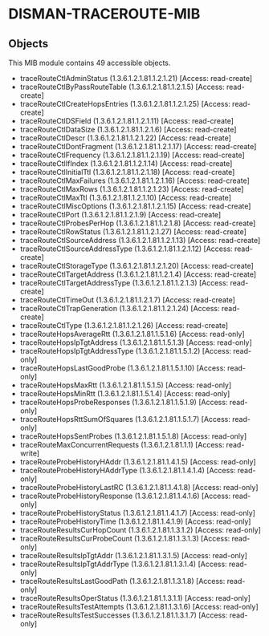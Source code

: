 # DISMAN-TRACEROUTE-MIB

## Objects

This MIB module contains 49 accessible objects.

- traceRouteCtlAdminStatus (1.3.6.1.2.1.81.1.2.1.21) [Access: read-create]
- traceRouteCtlByPassRouteTable (1.3.6.1.2.1.81.1.2.1.5) [Access: read-create]
- traceRouteCtlCreateHopsEntries (1.3.6.1.2.1.81.1.2.1.25) [Access: read-create]
- traceRouteCtlDSField (1.3.6.1.2.1.81.1.2.1.11) [Access: read-create]
- traceRouteCtlDataSize (1.3.6.1.2.1.81.1.2.1.6) [Access: read-create]
- traceRouteCtlDescr (1.3.6.1.2.1.81.1.2.1.22) [Access: read-create]
- traceRouteCtlDontFragment (1.3.6.1.2.1.81.1.2.1.17) [Access: read-create]
- traceRouteCtlFrequency (1.3.6.1.2.1.81.1.2.1.19) [Access: read-create]
- traceRouteCtlIfIndex (1.3.6.1.2.1.81.1.2.1.14) [Access: read-create]
- traceRouteCtlInitialTtl (1.3.6.1.2.1.81.1.2.1.18) [Access: read-create]
- traceRouteCtlMaxFailures (1.3.6.1.2.1.81.1.2.1.16) [Access: read-create]
- traceRouteCtlMaxRows (1.3.6.1.2.1.81.1.2.1.23) [Access: read-create]
- traceRouteCtlMaxTtl (1.3.6.1.2.1.81.1.2.1.10) [Access: read-create]
- traceRouteCtlMiscOptions (1.3.6.1.2.1.81.1.2.1.15) [Access: read-create]
- traceRouteCtlPort (1.3.6.1.2.1.81.1.2.1.9) [Access: read-create]
- traceRouteCtlProbesPerHop (1.3.6.1.2.1.81.1.2.1.8) [Access: read-create]
- traceRouteCtlRowStatus (1.3.6.1.2.1.81.1.2.1.27) [Access: read-create]
- traceRouteCtlSourceAddress (1.3.6.1.2.1.81.1.2.1.13) [Access: read-create]
- traceRouteCtlSourceAddressType (1.3.6.1.2.1.81.1.2.1.12) [Access: read-create]
- traceRouteCtlStorageType (1.3.6.1.2.1.81.1.2.1.20) [Access: read-create]
- traceRouteCtlTargetAddress (1.3.6.1.2.1.81.1.2.1.4) [Access: read-create]
- traceRouteCtlTargetAddressType (1.3.6.1.2.1.81.1.2.1.3) [Access: read-create]
- traceRouteCtlTimeOut (1.3.6.1.2.1.81.1.2.1.7) [Access: read-create]
- traceRouteCtlTrapGeneration (1.3.6.1.2.1.81.1.2.1.24) [Access: read-create]
- traceRouteCtlType (1.3.6.1.2.1.81.1.2.1.26) [Access: read-create]
- traceRouteHopsAverageRtt (1.3.6.1.2.1.81.1.5.1.6) [Access: read-only]
- traceRouteHopsIpTgtAddress (1.3.6.1.2.1.81.1.5.1.3) [Access: read-only]
- traceRouteHopsIpTgtAddressType (1.3.6.1.2.1.81.1.5.1.2) [Access: read-only]
- traceRouteHopsLastGoodProbe (1.3.6.1.2.1.81.1.5.1.10) [Access: read-only]
- traceRouteHopsMaxRtt (1.3.6.1.2.1.81.1.5.1.5) [Access: read-only]
- traceRouteHopsMinRtt (1.3.6.1.2.1.81.1.5.1.4) [Access: read-only]
- traceRouteHopsProbeResponses (1.3.6.1.2.1.81.1.5.1.9) [Access: read-only]
- traceRouteHopsRttSumOfSquares (1.3.6.1.2.1.81.1.5.1.7) [Access: read-only]
- traceRouteHopsSentProbes (1.3.6.1.2.1.81.1.5.1.8) [Access: read-only]
- traceRouteMaxConcurrentRequests (1.3.6.1.2.1.81.1.1) [Access: read-write]
- traceRouteProbeHistoryHAddr (1.3.6.1.2.1.81.1.4.1.5) [Access: read-only]
- traceRouteProbeHistoryHAddrType (1.3.6.1.2.1.81.1.4.1.4) [Access: read-only]
- traceRouteProbeHistoryLastRC (1.3.6.1.2.1.81.1.4.1.8) [Access: read-only]
- traceRouteProbeHistoryResponse (1.3.6.1.2.1.81.1.4.1.6) [Access: read-only]
- traceRouteProbeHistoryStatus (1.3.6.1.2.1.81.1.4.1.7) [Access: read-only]
- traceRouteProbeHistoryTime (1.3.6.1.2.1.81.1.4.1.9) [Access: read-only]
- traceRouteResultsCurHopCount (1.3.6.1.2.1.81.1.3.1.2) [Access: read-only]
- traceRouteResultsCurProbeCount (1.3.6.1.2.1.81.1.3.1.3) [Access: read-only]
- traceRouteResultsIpTgtAddr (1.3.6.1.2.1.81.1.3.1.5) [Access: read-only]
- traceRouteResultsIpTgtAddrType (1.3.6.1.2.1.81.1.3.1.4) [Access: read-only]
- traceRouteResultsLastGoodPath (1.3.6.1.2.1.81.1.3.1.8) [Access: read-only]
- traceRouteResultsOperStatus (1.3.6.1.2.1.81.1.3.1.1) [Access: read-only]
- traceRouteResultsTestAttempts (1.3.6.1.2.1.81.1.3.1.6) [Access: read-only]
- traceRouteResultsTestSuccesses (1.3.6.1.2.1.81.1.3.1.7) [Access: read-only]
